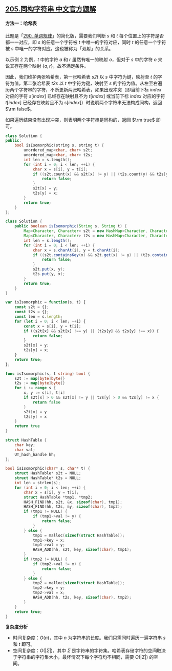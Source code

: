 ## [205.同构字符串 中文官方题解](https://leetcode.cn/problems/isomorphic-strings/solutions/100000/tong-gou-zi-fu-chuan-by-leetcode-solutio-s6fd)

#### 方法一：哈希表

此题是「[290. 单词规律](https://leetcode-cn.com/problems/word-pattern/)」的简化版，需要我们判断 $s$ 和 $t$ 每个位置上的字符是否都一一对应，即 $s$ 的任意一个字符被 $t$ 中唯一的字符对应，同时 $t$ 的任意一个字符被 $s$ 中唯一的字符对应。这也被称为「双射」的关系。

以示例 $2$ 为例，$t$ 中的字符 $a$ 和 $r$ 虽然有唯一的映射 $o$，但对于 $s$ 中的字符 $o$ 来说其存在两个映射 $\{a,r\}$，故不满足条件。

因此，我们维护两张哈希表，第一张哈希表 $\textit{s2t}$ 以 $s$ 中字符为键，映射至 $t$ 的字符为值，第二张哈希表 $\textit{t2s}$ 以 $t$ 中字符为键，映射至 $s$ 的字符为值。从左至右遍历两个字符串的字符，不断更新两张哈希表，如果出现冲突（即当前下标 $\textit{index}$ 对应的字符 $s[\textit{index}]$ 已经存在映射且不为 $t[\textit{index}]$ 或当前下标 $\textit{index}$ 对应的字符 $t[\textit{index}]$ 已经存在映射且不为 $s[\textit{index}]$）时说明两个字符串无法构成同构，返回 $\rm false$。

如果遍历结束没有出现冲突，则表明两个字符串是同构的，返回 $\rm true$ 即可。

```C++ [sol1-C++]
class Solution {
public:
    bool isIsomorphic(string s, string t) {
        unordered_map<char, char> s2t;
        unordered_map<char, char> t2s;
        int len = s.length();
        for (int i = 0; i < len; ++i) {
            char x = s[i], y = t[i];
            if ((s2t.count(x) && s2t[x] != y) || (t2s.count(y) && t2s[y] != x)) {
                return false;
            }
            s2t[x] = y;
            t2s[y] = x;
        }
        return true;
    }
};
```

```Java [sol1-Java]
class Solution {
    public boolean isIsomorphic(String s, String t) {
        Map<Character, Character> s2t = new HashMap<Character, Character>();
        Map<Character, Character> t2s = new HashMap<Character, Character>();
        int len = s.length();
        for (int i = 0; i < len; ++i) {
            char x = s.charAt(i), y = t.charAt(i);
            if ((s2t.containsKey(x) && s2t.get(x) != y) || (t2s.containsKey(y) && t2s.get(y) != x)) {
                return false;
            }
            s2t.put(x, y);
            t2s.put(y, x);
        }
        return true;
    }
}
```

```JavaScript [sol1-JavaScript]
var isIsomorphic = function(s, t) {
    const s2t = {};
    const t2s = {};
    const len = s.length;
    for (let i = 0; i < len; ++i) {
        const x = s[i], y = t[i];
        if ((s2t[x] && s2t[x] !== y) || (t2s[y] && t2s[y] !== x)) {
            return false;
        }
        s2t[x] = y;
        t2s[y] = x;
    }
    return true;
};
```

```go [sol1-Golang]
func isIsomorphic(s, t string) bool {
    s2t := map[byte]byte{}
    t2s := map[byte]byte{}
    for i := range s {
        x, y := s[i], t[i]
        if s2t[x] > 0 && s2t[x] != y || t2s[y] > 0 && t2s[y] != x {
            return false
        }
        s2t[x] = y
        t2s[y] = x
    }
    return true
}
```

```C [sol1-C]
struct HashTable {
    char key;
    char val;
    UT_hash_handle hh;
};

bool isIsomorphic(char* s, char* t) {
    struct HashTable* s2t = NULL;
    struct HashTable* t2s = NULL;
    int len = strlen(s);
    for (int i = 0; i < len; ++i) {
        char x = s[i], y = t[i];
        struct HashTable *tmp1, *tmp2;
        HASH_FIND(hh, s2t, &x, sizeof(char), tmp1);
        HASH_FIND(hh, t2s, &y, sizeof(char), tmp2);
        if (tmp1 != NULL) {
            if (tmp1->val != y) {
                return false;
            }
        } else {
            tmp1 = malloc(sizeof(struct HashTable));
            tmp1->key = x;
            tmp1->val = y;
            HASH_ADD(hh, s2t, key, sizeof(char), tmp1);
        }
        if (tmp2 != NULL) {
            if (tmp2->val != x) {
                return false;
            }
        } else {
            tmp2 = malloc(sizeof(struct HashTable));
            tmp2->key = y;
            tmp2->val = x;
            HASH_ADD(hh, t2s, key, sizeof(char), tmp2);
        }
    }
    return true;
}
```

**复杂度分析**

- 时间复杂度：$O(n)$，其中 $n$ 为字符串的长度。我们只需同时遍历一遍字符串 $s$ 和 $t$ 即可。
- 空间复杂度：$O(|\Sigma|)$，其中 $\Sigma$ 是字符串的字符集。哈希表存储字符的空间取决于字符串的字符集大小，最坏情况下每个字符均不相同，需要 $O(|\Sigma|)$ 的空间。